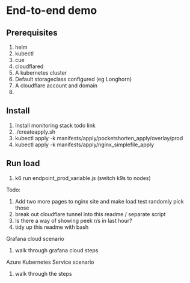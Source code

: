 # End-to-end demo

## Prerequisites

1. helm
2. kubectl
3. cue
4. cloudflared
5. A kubernetes cluster
6. Default storageclass configured (eg Longhorn)
7. A cloudflare account and domain
8.

## Install

1. Install monitoring stack todo link
2. ./createapply.sh
3. kubectl apply -k manifests/apply/pocketshorten_apply/overlay/prod
4. kubectl apply -k manifests/apply/nginx_simplefile_apply

## Run load

1. k6 run endpoint_prod_variable.js (switch k9s to nodes)

Todo:

1. Add two more pages to nginx site and make load test randomly pick those
2. break out cloudflare tunnel into this readme / separate script
3. Is there a way of showing peek r/s in last hour?
4. tidy up this readme with bash

Grafana cloud scenario

1. walk through grafana cloud steps

Azure Kubernetes Service scenario

1. walk through the steps
